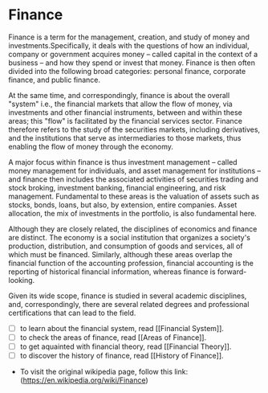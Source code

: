 # Finance

Finance is a term for the management, creation, and study of money and investments.Specifically, it deals with the questions of how an individual, company or government acquires money – called capital in the context of a business – and how they spend or invest that money. Finance is then often divided into the following broad categories: personal finance, corporate finance, and public finance.

At the same time, and correspondingly, finance is about the overall "system" i.e., the financial markets that allow the flow of money, via investments and other financial instruments, between and within these areas; this "flow" is facilitated by the financial services sector. Finance therefore refers to the study of the securities markets, including derivatives, and the institutions that serve as intermediaries to those markets, thus enabling the flow of money through the economy.

A major focus within finance is thus investment management – called money management for individuals, and asset management for institutions – and finance then includes the associated activities of securities trading and stock broking, investment banking, financial engineering, and risk management. Fundamental to these areas is the valuation of assets such as stocks, bonds, loans, but also, by extension, entire companies. Asset allocation, the mix of investments in the portfolio, is also fundamental here.

Although they are closely related, the disciplines of economics and finance are distinct. The economy is a social institution that organizes a society's production, distribution, and consumption of goods and services, all of which must be financed. Similarly, although these areas overlap the financial function of the accounting profession, financial accounting is the reporting of historical financial information, whereas finance is forward-looking.

Given its wide scope, finance is studied in several academic disciplines, and, correspondingly, there are several related degrees and professional certifications that can lead to the field.

- [ ] to learn about the financial system, read [[Financial System]].
- [ ] to check the areas of finance, read [[Areas of Finance]].
- [ ] to get aquainted with financial theory, read [[Financial Theory]].
- [ ] to discover the history of finance, read [[History of Finance]].

- To visit the original wikipedia page, follow this link: (https://en.wikipedia.org/wiki/Finance)
